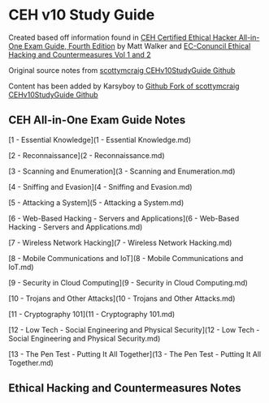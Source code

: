 # CEH v10 Study Guide

Created based off information found in [CEH Certified Ethical Hacker All-in-One Exam Guide, Fourth Edition](https://www.amazon.com/gp/product/126045455X/ref=ppx_yo_dt_b_asin_title_o02_s00?ie=UTF8&psc=1) by Matt Walker and [EC-Conuncil Ethical Hacking and Countermeasures Vol 1 and 2](https://store.eccouncil.org/product/cehv10-courseware/)

Original source notes from [scottymcraig CEHv10StudyGuide Github](https://github.com/scottymcraig/CEHv10StudyGuide)

Content has been added by Karsyboy to [Github Fork of scottymcraig CEHv10StudyGuide Github](https://github.com/karsyboy/CEHv10StudyGuide)

## CEH All-in-One Exam Guide Notes

[1 - Essential Knowledge](1 - Essential Knowledge.md)

[2 - Reconnaissance](2 - Reconnaissance.md)

[3 - Scanning and Enumeration](3 - Scanning and Enumeration.md)

[4 - Sniffing and Evasion](4 - Sniffing and Evasion.md)

[5 - Attacking a System](5 - Attacking a System.md)

[6 - Web-Based Hacking - Servers and Applications](6 - Web-Based Hacking - Servers and Applications.md)

[7 - Wireless Network Hacking](7 - Wireless Network Hacking.md)

[8 - Mobile Communications and IoT](8 - Mobile Communications and IoT.md)

[9 - Security in Cloud Computing](9 - Security in Cloud Computing.md)

[10 - Trojans and Other Attacks](10 - Trojans and Other Attacks.md)

[11 - Cryptography 101](11 - Cryptography 101.md)

[12 - Low Tech - Social Engineering and Physical Security](12 - Low Tech - Social Engineering and Physical Security.md)

[13 - The Pen Test - Putting It All Together](13 - The Pen Test - Putting It All Together.md)

## Ethical Hacking and Countermeasures Notes
